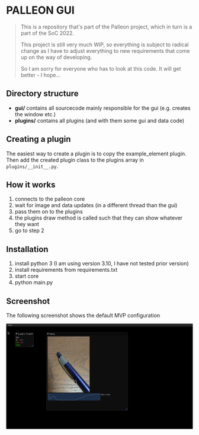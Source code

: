 # PALLEON GUI

> This is a repository that's part of the Palleon project, which in turn is a part of the SoC 2022.
>
> This project is still very much WIP, so everything is subject to radical change as I have to
> adjust everything to new requirements that come up on the way of developing.
>
> So I am sorry for everyone who has to look at this code. It will get better - I hope...

## Directory structure

- **gui/** contains all sourcecode mainly responsible for the gui (e.g. creates the window etc.)
- **plugins/** contains all plugins (and with them some gui and data code)

## Creating a plugin
The easiest way to create a plugin is to copy the example_element plugin.
Then add the created plugin class to the plugins array in `plugins/__init__.py`.

## How it works

1. connects to the palleon core
2. wait for image and data updates (in a different thread than the gui)
3. pass them on to the plugins
4. the plugins draw method is called such that they can show whatever they want
5. go to step 2

## Installation

1. install python 3 (I am using version 3.10, I have not tested prior version)
2. install requirements from requirements.txt
3. start core
4. python main.py

## Screenshot

The following screenshot shows the default MVP configuration

![Screenshot of MVP configuration](screenshot.png)
